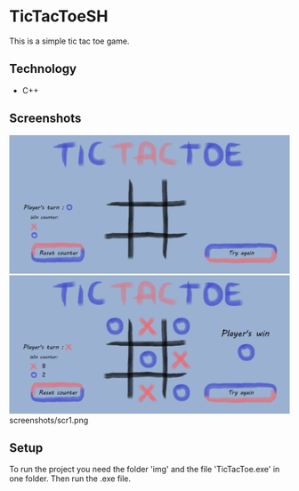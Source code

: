 # TicTacToeSH
 This is a simple tic tac toe game.
## Technology 
* C++
## Screenshots
![scr1](screenshots/scr1.png)
![scr2](screenshots/scr2.png)
screenshots/scr1.png
## Setup
To run the project you need the folder 'img' and the file 'TicTacToe.exe' in one folder. Then run the .exe file.
